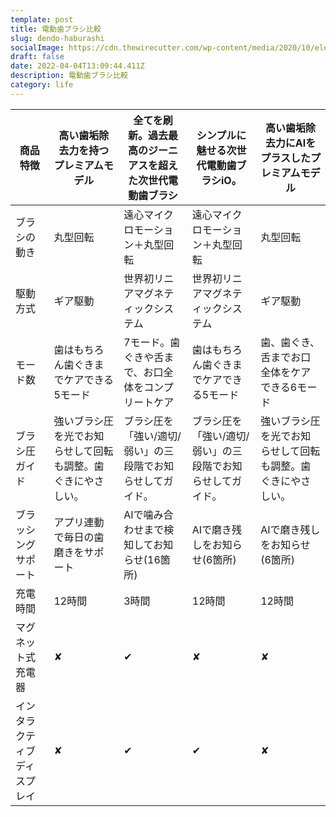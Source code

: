 ```yaml
---
template: post
title: 電動歯ブラシ比較
slug: dendo-haburashi
socialImage: https://cdn.thewirecutter.com/wp-content/media/2020/10/electrictoothbrush-2048px-9002.jpg?auto=webp&quality=75&width=1024
draft: false
date: 2022-04-04T13:09:44.411Z
description: 電動歯ブラシ比較
category: life
---
```

| 商品特徴           | 高い歯垢除去力を持つプレミアムモデル             | 全てを刷新。過去最高のジーニアスを超えた次世代電動歯ブラシ  | シンプルに魅せる次世代電動歯ブラシiO。           | 高い歯垢除去力にAIをプラスしたプレミアムモデル       |
|----------------|--------------------------------|--------------------------------|--------------------------------|--------------------------------|
| ブラシの動き         | 丸型回転                           | 遠心マイクロモーション＋丸型回転               | 遠心マイクロモーション＋丸型回転               | 丸型回転                           |
| 駆動方式           | ギア駆動                           | 世界初リニアマグネティックシステム              | 世界初リニアマグネティックシステム              | ギア駆動                           |
| モード数           | 歯はもちろん歯ぐきまでケアできる5モード           | 7モード。歯ぐきや舌まで、お口全体をコンプリートケア     | 歯はもちろん歯ぐきまでケアできる5モード           | 歯、歯ぐき、舌までお口全体をケアできる6モード        |
| ブラシ圧ガイド        | 強いブラシ圧を光でお知らせして回転も調整。歯ぐきにやさしい。 | ブラシ圧を「強い/適切/弱い」の三段階でお知らせしてガイド。 | ブラシ圧を「強い/適切/弱い」の三段階でお知らせしてガイド。 | 強いブラシ圧を光でお知らせして回転も調整。歯ぐきにやさしい。 |
| ブラッシングサポート     | アプリ連動で毎日の歯磨きをサポート              | AIで噛み合わせまで検知してお知らせ(16箇所)       | AIで磨き残しをお知らせ(6箇所)              | AIで磨き残しをお知らせ(6箇所)              |
| 充電時間           | 12時間                           | 3時間                            | 12時間                           | 12時間                           |
| マグネット式充電器      | ✘                              | ✔                              | ✘                              | ✘                              |
| インタラクティブディスプレイ | ✘                              | ✔                              | ✔                              | ✘                              |